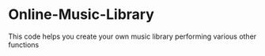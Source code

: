 # Online-Music-Library
This code helps you create your own music library performing various other functions
